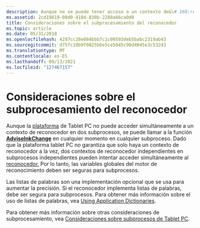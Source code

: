 ```yaml
---
description: Aunque no se puede tener acceso a un contexto de&\# 160;recognizer&160;en dos subprocesos simultáneamente mediante la plataforma tablet PC, se puede llamar a la función AdviseInkChange en cualquier momento en \# cualquier subproceso.
ms.assetid: 2cd19819-08d0-418d-830b-2288a66ca0d0
title: Consideraciones sobre el subprocesamiento del reconocedor
ms.topic: article
ms.date: 05/31/2018
ms.openlocfilehash: 4297cc28e084bbb7c1c09593deb5babc2319ab43
ms.sourcegitcommit: d75fc10b9f0825bbe5ce5045c90d4045e3c53243
ms.translationtype: MT
ms.contentlocale: es-ES
ms.lasthandoff: 09/13/2021
ms.locfileid: "127467157"
---
```

# <a name="recognizer-threading-considerations"></a>Consideraciones sobre el subprocesamiento del reconocedor

Aunque la [plataforma](hrecocontext-handle.md) de Tablet PC no puede acceder simultáneamente a un contexto de reconocedor en dos subprocesos, se puede llamar a la función [**AdviseInkChange**](/windows/desktop/api/recapis/nf-recapis-adviseinkchange) en cualquier momento en cualquier subproceso. Dado que la plataforma tablet PC no garantiza que solo haya un contexto de reconocedor a la vez, dos contextos de reconocedor independientes en subprocesos independientes pueden intentar acceder simultáneamente al [reconocedor.](hrecognizer-handle.md) Por lo tanto, las variables globales del motor de reconocimiento deben ser seguras para subprocesos.

Las listas de palabras son una implementación opcional que se usa para aumentar la precisión. Si el reconocedor implementa listas de palabras, debe ser segura para subprocesos. Para obtener más información sobre el uso de listas de palabras, vea [Using Application Dictionaries](using-application-dictionaries.md).

Para obtener más información sobre otras consideraciones de subprocesamiento, vea [Consideraciones sobre subprocesos de Tablet PC](tablet-pc-threading-considerations.md).

 

 



